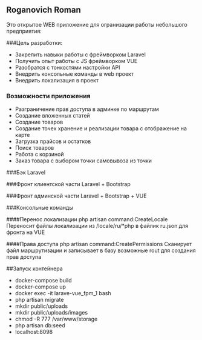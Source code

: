 ## Roganovich Roman

Это открытое WEB приложение для огранизации работы небольшого предприятия:

###Цель разработки:
 - Закрепить навыки работы с фреймворком Laravel
 - Получить опыт работы с JS фреймворком VUE
 - Разобратся с тонкостями настройки API
 - Внедрить консольные команды в web проeкт
 - Внедрить локализация в проект

### Возможности приложения
 - Разграничение прав доступа в админке по маршрутам
 - Создание вложенных статей
 - Создание товаров
 - Создание точех хранение и реализации товара с отображение на карте
 - Загрузка прайсов и остатков
 - Поиск товаров
 - Работа с корзиной
 - Заказ товара с выбором точки самовывоза из точки

###Бэк 
Laravel

###Фронт клиентской части
Laravel + Bootstrap

###Фронт админской части
Laravel + Bootstrap + VUE

###Консольные команды

####Перенос локализации
php artisan command:CreateLocale
Переносит файлы локализации из /locale/ru/*php в файлик ru.json для фронта на VUE

####Права доступа
php artisan command:CreatePermissions
Сканирует файл маршрутизации и записывает в базу возможные rout для создания прав доступа

##Запуск контейнера
 - docker-compose build
 - docker-compose up
 - docker exec -it larave-vue_fpm_1 bash
 - php artisan migrate
 - mkdir public/uploads
 - mkdir public/uploads/images
 - chmod -R 777 /var/www/storage
 - php artisan db:seed
 - localhost:8098 

